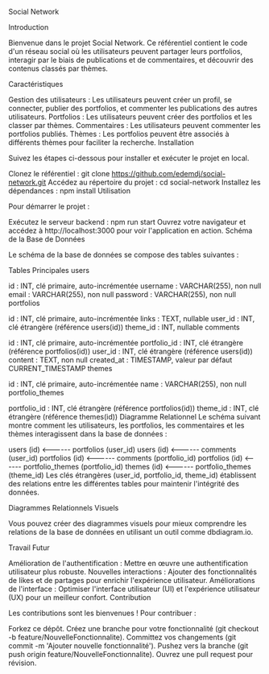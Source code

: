 Social Network

Introduction

Bienvenue dans le projet Social Network. Ce référentiel contient le code d'un réseau social où les utilisateurs peuvent partager leurs portfolios, interagir par le biais de publications et de commentaires, et découvrir des contenus classés par thèmes.

Caractéristiques

Gestion des utilisateurs : Les utilisateurs peuvent créer un profil, se connecter, publier des portfolios, et commenter les publications des autres utilisateurs.
Portfolios : Les utilisateurs peuvent créer des portfolios et les classer par thèmes.
Commentaires : Les utilisateurs peuvent commenter les portfolios publiés.
Thèmes : Les portfolios peuvent être associés à différents thèmes pour faciliter la recherche.
Installation

Suivez les étapes ci-dessous pour installer et exécuter le projet en local.

Clonez le référentiel :
git clone https://github.com/edemdj/social-network.git
Accédez au répertoire du projet :
cd social-network
Installez les dépendances :
npm install
Utilisation

Pour démarrer le projet :

Exécutez le serveur backend :
npm run start
Ouvrez votre navigateur et accédez à http://localhost:3000 pour voir l'application en action.
Schéma de la Base de Données

Le schéma de la base de données se compose des tables suivantes :

Tables Principales
users

id : INT, clé primaire, auto-incrémentée
username : VARCHAR(255), non null
email : VARCHAR(255), non null
password : VARCHAR(255), non null
portfolios

id : INT, clé primaire, auto-incrémentée
links : TEXT, nullable
user_id : INT, clé étrangère (référence users(id))
theme_id : INT, nullable
comments

id : INT, clé primaire, auto-incrémentée
portfolio_id : INT, clé étrangère (référence portfolios(id))
user_id : INT, clé étrangère (référence users(id))
content : TEXT, non null
created_at : TIMESTAMP, valeur par défaut CURRENT_TIMESTAMP
themes

id : INT, clé primaire, auto-incrémentée
name : VARCHAR(255), non null
portfolio_themes

portfolio_id : INT, clé étrangère (référence portfolios(id))
theme_id : INT, clé étrangère (référence themes(id))
Diagramme Relationnel
Le schéma suivant montre comment les utilisateurs, les portfolios, les commentaires et les thèmes interagissent dans la base de données :

users (id) <------ portfolios (user_id)
users (id) <------ comments (user_id)
portfolios (id) <------ comments (portfolio_id)
portfolios (id) <------ portfolio_themes (portfolio_id)
themes (id) <------ portfolio_themes (theme_id)
Les clés étrangères (user_id, portfolio_id, theme_id) établissent des relations entre les différentes tables pour maintenir l'intégrité des données.

Diagrammes Relationnels Visuels

Vous pouvez créer des diagrammes visuels pour mieux comprendre les relations de la base de données en utilisant un outil comme dbdiagram.io.

Travail Futur

Amélioration de l'authentification : Mettre en œuvre une authentification utilisateur plus robuste.
Nouvelles interactions : Ajouter des fonctionnalités de likes et de partages pour enrichir l'expérience utilisateur.
Améliorations de l'interface : Optimiser l'interface utilisateur (UI) et l'expérience utilisateur (UX) pour un meilleur confort.
Contribution

Les contributions sont les bienvenues ! Pour contribuer :

Forkez ce dépôt.
Créez une branche pour votre fonctionnalité (git checkout -b feature/NouvelleFonctionnalite).
Committez vos changements (git commit -m 'Ajouter nouvelle fonctionnalité').
Pushez vers la branche (git push origin feature/NouvelleFonctionnalite).
Ouvrez une pull request pour révision.
